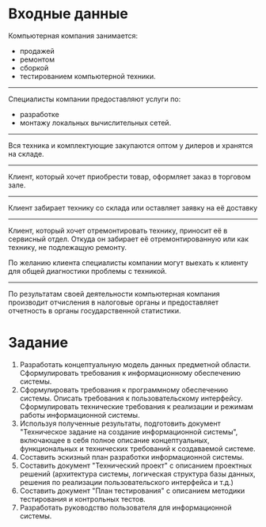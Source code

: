 # Входные данные
Компьютерная компания занимается:
- продажей
- ремонтом
- сборкой
- тестированием
компьютерной техники.
***
Специалисты компании предоставляют услуги по:
- разработке
- монтажу
локальных вычислительных сетей.
***
Вся техника и комплектующие закупаются оптом у дилеров и хранятся на складе.
***
Клиент, который хочет приобрести товар, оформляет заказ в торговом зале.
***
Клиент забирает технику со склада или оставляет заявку на её доставку
***
Клиент, который хочет отремонтировать технику, приносит её в сервисный отдел. Откуда он забирает её отремонтированную или как технику, не подлежащую ремонту.

По желанию клиента специалисты компании могут выехать к клиенту для общей диагностики проблемы с техникой.
***
По результатам своей деятельности компьютерная компания производит отчисления в налоговые органы и предоставляет отчетность в органы государственной статистики.


# Задание
1. Разработать концептуальную модель данных предметной области. Сформулировать требования к информационному обеспечению системы.
2. Сформулировать требования к программному обеспечению системы. Описать требования к пользовательскому интерфейсу. Сформулировать технические требования к реализации и режимам работы информационной системы.
3. Используя полученные результаты, подготовить документ "Техническое задание на создание информационной системы", включающее в себя полное описание концептуальных, функциональных и технических требований к создаваемой системе.
4. Составить эскизный план разработки информационной системы.
5. Составить документ "Технический проект" с описанием проектных решений (архитектура системы, логическая структура базы данных, решения по реализации пользовательского интерфейса и т.д.)
6. Составить документ "План тестирования" с описанием методики тестирования и контрольных тестов.
7. Разработать руководство пользователя для информационной системы.